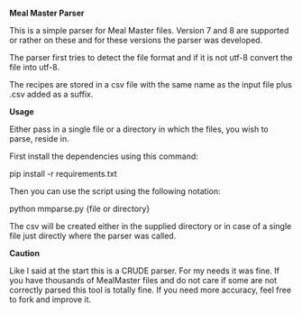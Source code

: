 **Meal Master Parser**

This is a simple parser for Meal Master files.
Version 7 and 8 are supported or rather on these and for these
versions the parser was developed.

The parser first tries to detect the file format and if it is not
utf-8 convert the file into utf-8.

The recipes are stored in a csv file with the same name as the input file plus .csv added as a suffix.

**Usage**

Either pass in a single file or a directory in which the files, you wish to parse,
reside in. 

First install the dependencies using this command: 

pip install -r requirements.txt

Then you can use the script using the following notation:

python mmparse.py {file or directory}

The csv will be created either in the supplied directory or in case of a single file
just directly where the parser was called.

**Caution**

Like I said at the start this is a CRUDE parser. For my needs it was fine. If you have
thousands of MealMaster files and do not care if some are not correctly parsed this tool is totally fine.
If you need more accuracy, feel free to fork and improve it.
